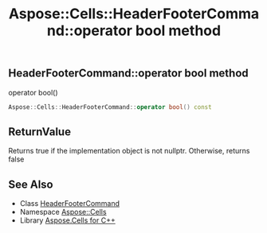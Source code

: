 ﻿---
title: Aspose::Cells::HeaderFooterCommand::operator bool method
linktitle: operator bool
second_title: Aspose.Cells for C++ API Reference
description: 'Aspose::Cells::HeaderFooterCommand::operator bool method. operator bool() in C++.'
type: docs
weight: 400
url: /cpp/aspose.cells/headerfootercommand/operator_bool/
---
## HeaderFooterCommand::operator bool method


operator bool()

```cpp
Aspose::Cells::HeaderFooterCommand::operator bool() const
```


## ReturnValue

Returns true if the implementation object is not nullptr. Otherwise, returns false

## See Also

* Class [HeaderFooterCommand](../)
* Namespace [Aspose::Cells](../../)
* Library [Aspose.Cells for C++](../../../)
